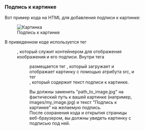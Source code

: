 ### Подпись к картинке
Вот пример кода на HTML для добавления подписи к картинке:  

<!DOCTYPE html>
<html>
<head>
    <title>Добавление подписи к картинке</title>
</head>
<body>
    <figure>
        <img src="path_to_image.jpg" alt="Картинка">
        <figcaption>Подпись к картинке</figcaption>
    </figure>
</body>
</html>

В приведенном коде используется тег <figure>, который служит контейнером для отображения изображения и его подписи. Внутри тега <figure> размещается тег <img>, который загружает и отображает картинку с помощью атрибута src, и тег <figcaption>, который содержит текст подписи к картинке.     

Вы должны заменить "path_to_image.jpg" на фактический путь к вашей картинке (например, images/my_image.jpg) и текст "Подпись к картинке" на желаемую подпись.    
После сохранения кода и открытия страницы веб-браузером, вы должны увидеть картинку с подписью под ней.     
